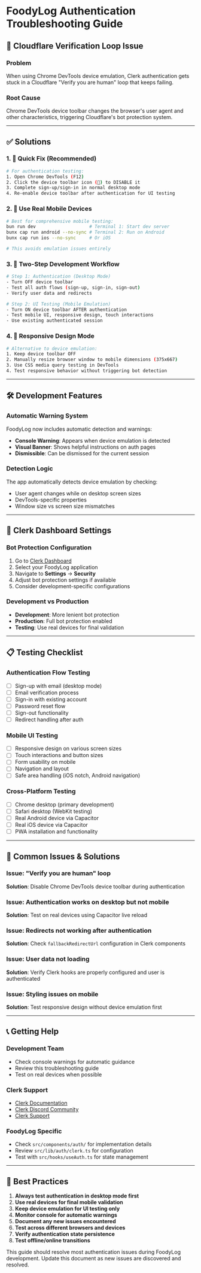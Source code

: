 # FoodyLog Authentication Troubleshooting Guide

## 🔄 Cloudflare Verification Loop Issue

### **Problem**
When using Chrome DevTools device emulation, Clerk authentication gets stuck in a Cloudflare "Verify you are human" loop that keeps failing.

### **Root Cause**
Chrome DevTools device toolbar changes the browser's user agent and other characteristics, triggering Cloudflare's bot protection system.

---

## ✅ **Solutions**

### **1. 🚀 Quick Fix (Recommended)**
```bash
# For authentication testing:
1. Open Chrome DevTools (F12)
2. Click the device toolbar icon (📱) to DISABLE it
3. Complete sign-up/sign-in in normal desktop mode
4. Re-enable device toolbar after authentication for UI testing
```

### **2. 📱 Use Real Mobile Devices**
```bash
# Best for comprehensive mobile testing:
bun run dev                    # Terminal 1: Start dev server
bunx cap run android --no-sync # Terminal 2: Run on Android
bunx cap run ios --no-sync     # Or iOS

# This avoids emulation issues entirely
```

### **3. 🔄 Two-Step Development Workflow**
```bash
# Step 1: Authentication (Desktop Mode)
- Turn OFF device toolbar
- Test all auth flows (sign-up, sign-in, sign-out)
- Verify user data and redirects

# Step 2: UI Testing (Mobile Emulation)
- Turn ON device toolbar AFTER authentication
- Test mobile UI, responsive design, touch interactions
- Use existing authenticated session
```

### **4. 📐 Responsive Design Mode**
```bash
# Alternative to device emulation:
1. Keep device toolbar OFF
2. Manually resize browser window to mobile dimensions (375x667)
3. Use CSS media query testing in DevTools
4. Test responsive behavior without triggering bot detection
```

---

## 🛠️ **Development Features**

### **Automatic Warning System**
FoodyLog now includes automatic detection and warnings:

- **Console Warning**: Appears when device emulation is detected
- **Visual Banner**: Shows helpful instructions on auth pages
- **Dismissible**: Can be dismissed for the current session

### **Detection Logic**
The app automatically detects device emulation by checking:
- User agent changes while on desktop screen sizes
- DevTools-specific properties
- Window size vs screen size mismatches

---

## 🔧 **Clerk Dashboard Settings**

### **Bot Protection Configuration**
1. Go to [Clerk Dashboard](https://dashboard.clerk.com)
2. Select your FoodyLog application
3. Navigate to **Settings** → **Security**
4. Adjust bot protection settings if available
5. Consider development-specific configurations

### **Development vs Production**
- **Development**: More lenient bot protection
- **Production**: Full bot protection enabled
- **Testing**: Use real devices for final validation

---

## 📋 **Testing Checklist**

### **Authentication Flow Testing**
- [ ] Sign-up with email (desktop mode)
- [ ] Email verification process
- [ ] Sign-in with existing account
- [ ] Password reset flow
- [ ] Sign-out functionality
- [ ] Redirect handling after auth

### **Mobile UI Testing**
- [ ] Responsive design on various screen sizes
- [ ] Touch interactions and button sizes
- [ ] Form usability on mobile
- [ ] Navigation and layout
- [ ] Safe area handling (iOS notch, Android navigation)

### **Cross-Platform Testing**
- [ ] Chrome desktop (primary development)
- [ ] Safari desktop (WebKit testing)
- [ ] Real Android device via Capacitor
- [ ] Real iOS device via Capacitor
- [ ] PWA installation and functionality

---

## 🚨 **Common Issues & Solutions**

### **Issue: "Verify you are human" loop**
**Solution**: Disable Chrome DevTools device toolbar during authentication

### **Issue: Authentication works on desktop but not mobile**
**Solution**: Test on real devices using Capacitor live reload

### **Issue: Redirects not working after authentication**
**Solution**: Check `fallbackRedirectUrl` configuration in Clerk components

### **Issue: User data not loading**
**Solution**: Verify Clerk hooks are properly configured and user is authenticated

### **Issue: Styling issues on mobile**
**Solution**: Test responsive design without device emulation first

---

## 📞 **Getting Help**

### **Development Team**
- Check console warnings for automatic guidance
- Review this troubleshooting guide
- Test on real devices when possible

### **Clerk Support**
- [Clerk Documentation](https://clerk.com/docs)
- [Clerk Discord Community](https://discord.com/invite/b5rXHjAg7A)
- [Clerk Support](https://clerk.com/support)

### **FoodyLog Specific**
- Check `src/components/auth/` for implementation details
- Review `src/lib/auth/clerk.ts` for configuration
- Test with `src/hooks/useAuth.ts` for state management

---

## 🎯 **Best Practices**

1. **Always test authentication in desktop mode first**
2. **Use real devices for final mobile validation**
3. **Keep device emulation for UI testing only**
4. **Monitor console for automatic warnings**
5. **Document any new issues encountered**
6. **Test across different browsers and devices**
7. **Verify authentication state persistence**
8. **Test offline/online transitions**

This guide should resolve most authentication issues during FoodyLog development. Update this document as new issues are discovered and resolved.